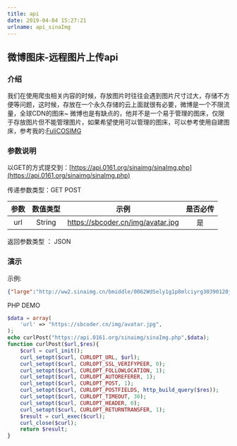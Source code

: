 ```yaml
---
title: api
date: 2019-04-04 15:27:21
urlname: api_sinaImg
---
```


## 微博图床-远程图片上传api

### 介绍
我们在使用爬虫相关内容的时候，存放图片时往往会遇到图片尺寸过大，存储不方便等问题，这时候，存放在一个永久存储的云上面就很有必要，微博是一个不限流量，全球CDN的图床~
微博也是有缺点的，他并不是一个易于管理的图床，仅限于存放图片但不能管理图片，如果希望使用可以管理的图床，可以参考使用自建图床，参考我的:[FuliCOSIMG](https://img.0161.org)

### 参数说明

以GET的方式提交到：[https://api.0161.org/sinaimg/sinaImg.php](https://api.0161.org/sinaimg/sinaImg.php)

传递参数类型：GET POST

参数 | 数值类型 | 示例 | 是否必传 
:-: | :-: | :-: | :-: 
url | String | https://sbcoder.cn/img/avatar.jpg | 是

返回参数类型 ： JSON

### 演示

示例:
```json
{"large":"http://ww2.sinaimg.cn/bmiddle/0062WdSely1g1p8mlciyrg30390120jl.gif"}
```
PHP DEMO
```PHP
$data = array(
	'url' => "https://sbcoder.cn/img/avatar.jpg", 
);
echo curlPost("https://api.0161.org/sinaimg/sinaImg.php",$data);
function curlPost($url,$res){
	$curl = curl_init();
	curl_setopt($curl, CURLOPT_URL, $url);
	curl_setopt($curl, CURLOPT_SSL_VERIFYPEER, 0); 
	curl_setopt($curl, CURLOPT_FOLLOWLOCATION, 1); 
	curl_setopt($curl, CURLOPT_AUTOREFERER, 1);
	curl_setopt($curl, CURLOPT_POST, 1); 
	curl_setopt($curl, CURLOPT_POSTFIELDS, http_build_query($res));
	curl_setopt($curl, CURLOPT_TIMEOUT, 30); 
	curl_setopt($curl, CURLOPT_HEADER, 0); 
	curl_setopt($curl, CURLOPT_RETURNTRANSFER, 1); 
	$result = curl_exec($curl);
	curl_close($curl);
    return $result;
}
```

